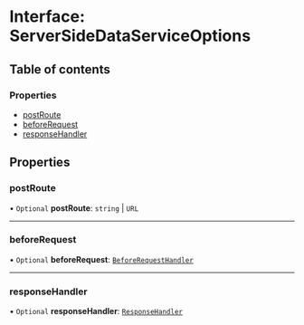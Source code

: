 # Interface: ServerSideDataServiceOptions

## Table of contents

### Properties

- [postRoute](ServerSideDataServiceOptions.md#postroute)
- [beforeRequest](ServerSideDataServiceOptions.md#beforerequest)
- [responseHandler](ServerSideDataServiceOptions.md#responsehandler)

## Properties

### postRoute

• `Optional` **postRoute**: `string` \| `URL`

___

### beforeRequest

• `Optional` **beforeRequest**: [`BeforeRequestHandler`](../README.md#beforerequesthandler)

___

### responseHandler

• `Optional` **responseHandler**: [`ResponseHandler`](../README.md#responsehandler)
